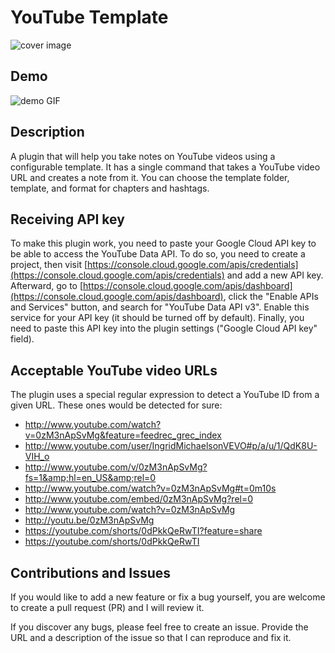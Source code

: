 # YouTube Template

![cover image](https://github.com/sundevista/youtube-template/blob/master/assets/image_demo.png?raw=true)

## Demo

![demo GIF](https://github.com/sundevista/youtube-template/blob/master/assets/demo.gif?raw=true)

## Description

A plugin that will help you take notes on YouTube videos using a configurable template. It has a single command that takes a YouTube video URL and
creates a note from it. You can choose the template folder, template, and format for chapters and hashtags.

## Receiving API key

To make this plugin work, you need to paste your Google Cloud API key to be able to access the YouTube Data API. To do so, you need to create a
project, then visit [https://console.cloud.google.com/apis/credentials](https://console.cloud.google.com/apis/credentials) and add a new API key.
Afterward, go to [https://console.cloud.google.com/apis/dashboard](https://console.cloud.google.com/apis/dashboard), click the "Enable APIs and
Services" button, and search for "YouTube Data API v3". Enable this service for your API key (it should be turned off by default). Finally,
you need to paste this API key into the plugin settings ("Google Cloud API key" field).

## Acceptable YouTube video URLs

The plugin uses a special regular expression to detect a YouTube ID from a given URL. These ones would be detected for sure:

-   http://www.youtube.com/watch?v=0zM3nApSvMg&feature=feedrec_grec_index
-   http://www.youtube.com/user/IngridMichaelsonVEVO#p/a/u/1/QdK8U-VIH_o
-   http://www.youtube.com/v/0zM3nApSvMg?fs=1&amp;hl=en_US&amp;rel=0
-   http://www.youtube.com/watch?v=0zM3nApSvMg#t=0m10s
-   http://www.youtube.com/embed/0zM3nApSvMg?rel=0
-   http://www.youtube.com/watch?v=0zM3nApSvMg
-   http://youtu.be/0zM3nApSvMg
-   https://youtube.com/shorts/0dPkkQeRwTI?feature=share
-   https://youtube.com/shorts/0dPkkQeRwTI

## Contributions and Issues

If you would like to add a new feature or fix a bug yourself, you are welcome to create a pull request (PR) and I will review it.

If you discover any bugs, please feel free to create an issue. Provide the URL and a description of the issue so that I can reproduce and fix it.
